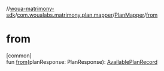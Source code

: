 //[woua-matrimony-sdk](../../../index.md)/[com.woualabs.matrimony.plan.mapper](../index.md)/[PlanMapper](index.md)/[from](from.md)

# from

[common]\
fun [from](from.md)(planResponse: PlanResponse): [AvailablePlanRecord](../-available-plan-record/index.md)
